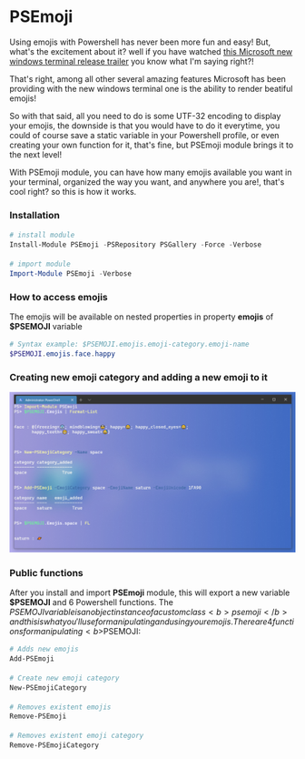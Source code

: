 # PSEmoji
Using emojis with Powershell has never been more fun and easy! 
But, what's the excitement about it? well if you have watched <a href="https://www.youtube.com/watch?v=8gw0rXPMMPE">this Microsoft new windows terminal release trailer</a> you know what I'm saying right?!

That's right, among all other several amazing features Microsoft has been providing with the new windows terminal one is the ability to render beatiful emojis!

So with that said, all you need to do is some UTF-32 encoding to display your emojis, the downside is that you would have to do it everytime, you could of course save a static variable in your Powershell profile, or even creating your own function for it, that's fine, but PSEmoji module brings it to the next level! 

With PSEmoji module, you can have how many emojis available you want in your terminal, organized the way you want, and anywhere you are!, that's cool right? so this is how it works.

### Installation
```PowerShell
# install module
Install-Module PSEmoji -PSRepository PSGallery -Force -Verbose

# import module
Import-Module PSEmoji -Verbose
```

### How to access emojis
The emojis will be available on nested properties in property <b>emojis</b> of <b>$PSEMOJI</b> variable
```Powershell
# Syntax example: $PSEMOJI.emojis.emoji-category.emoji-name
$PSEMOJI.emojis.face.happy
```

### Creating new emoji category and adding a new emoji to it
![example1](/media/usage_example.png)

### Public functions
After you install and import <b>PSEmoji</b> module, this will export a new variable <b>$PSEMOJI</b> and 6 Powershell functions.
The $PSEMOJI variable is an object instance of a custom class <b>psemoji</b> and this is what you'll use for manipulating and using your emojis.  
There are 4 functions for manipulating <b>$PSEMOJI</b>:

```Powershell
# Adds new emojis
Add-PSEmoji

# Create new emoji category
New-PSEmojiCategory

# Removes existent emojis
Remove-PSEmoji

# Removes existent emoji category
Remove-PSEmojiCategory
```

